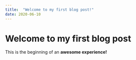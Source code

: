 ```yaml
---
title:  "Welcome to my first blog post!"
date: 2020-06-10
---
```


# Welcome to my first blog post
This is the beginning of an **awesome experience!**
